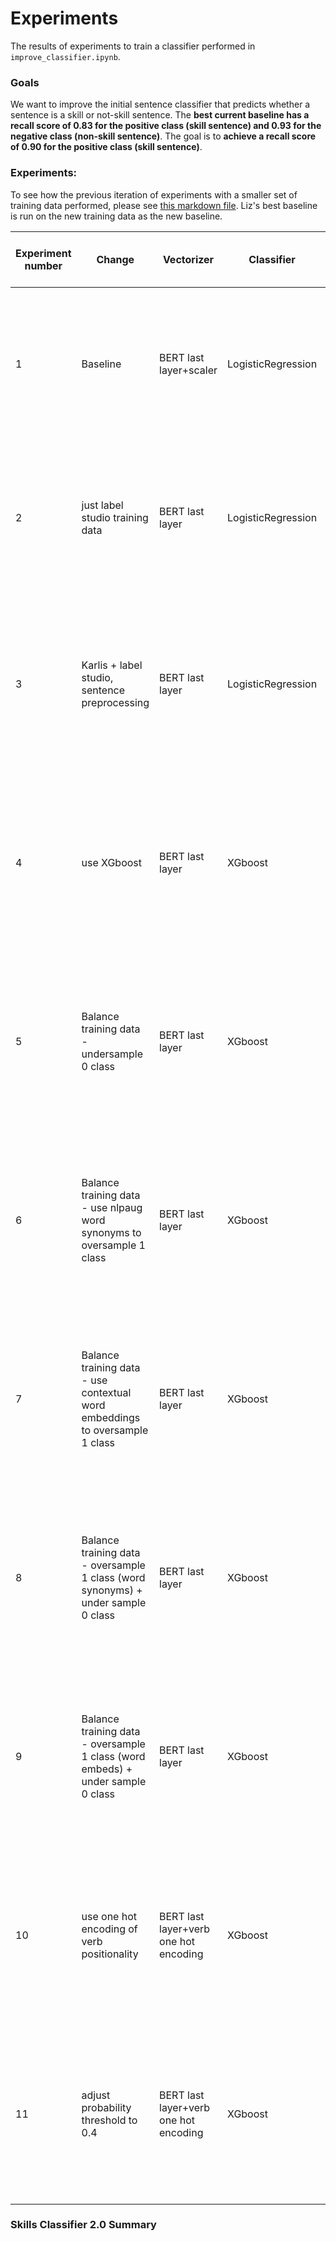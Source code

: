 # Experiments

The results of experiments to train a classifier performed in `improve_classifier.ipynb`. 

### Goals

We want to improve the initial sentence classifier that predicts whether a sentence is a skill or not-skill sentence. The **best current baseline has a recall score of 0.83 for the positive class (skill sentence) and 0.93 for the negative class (non-skill sentence)**. The goal is to **achieve a recall score of 0.90 for the positive class (skill sentence)**.  

### Experiments:

To see how the previous iteration of experiments with a smaller set of training data performed, please see [this markdown file](https://github.com/nestauk/skills-taxonomy-v2/blob/dev/skills_taxonomy_v2/analysis/sentence_classifier/Sentence%20Splitter%20Experiments.md). Liz's best baseline is run on the new training data as the new baseline.  

| Experiment number |Change | Vectorizer | Classifier | Cleaning | Training source | Training size | Recall of the positive class | Precision of the positive class | Recall of the negative class | Precision of the positive class 
|---|---|---|---|---|---|---|---|---|---|---|
|1|Baseline|BERT last layer+scaler|LogisticRegression|Mask numbers and remove hashes, split sentences using spacy, remove bullet points|Karlis + Label Studio|9237|**0.82**|0.54|**0.82**|0.94|
|2|just label studio training data|BERT last layer|LogisticRegression|Mask numbers and remove hashes, split sentences using spacy, remove bullet points|Label Studio|8212|**0.86**|0.52|**0.83**|0.97| 
|3|Karlis + label studio, sentence preprocessing|BERT last layer|LogisticRegression|Mask + remove numbers and remove hashes, split sentences using spacy, remove bullet points, lowercase|Karlis + Label Studio|9237|**0.82**|0.55|**0.82**|0.95|
|4|use XGboost|BERT last layer|XGboost|Mask + remove numbers and remove hashes, split sentences using spacy, remove bullet points, lowercase|Karlis + Label Studio|9237|**0.52**|0.75|**0.95**|0.87|
|5|Balance training data - undersample 0 class|BERT last layer|XGboost|Mask + remove numbers and remove hashes, split sentences using spacy, remove bullet points, lowercase|Karlis + Label Studio|3677|**0.90**|0.48|**0.76**|0.97| 
|6|Balance training data - use nlpaug word synonyms to oversample 1 class|BERT last layer|XGboost|Mask + remove numbers and remove hashes, split sentences using spacy, remove bullet points, lowercase|Karlis + Label Studio|10053|**0.82**|0.85|**0.93**|**0.91**
|7|Balance training data - use contextual word embeddings to oversample 1 class|BERT last layer|XGboost|Mask + remove numbers and remove hashes, split sentences using spacy, remove bullet points, lowercase|Karlis + Label Studio|10053|**0.80**|0.89|**0.80**|0.89|
|8|Balance training data - oversample 1 class (word synonyms) + under sample 0 class|BERT last layer|XGboost|Mask + remove numbers and remove hashes, split sentences using spacy, remove bullet points, lowercase|Karlis + Label Studio|7538|**0.87**|0.73|**0.91**|0.96|
|9|Balance training data - oversample 1 class (word embeds) + under sample 0 class|BERT last layer|XGboost|Mask + remove numbers and remove hashes, split sentences using spacy, remove bullet points, lowercase|Karlis + Label Studio|7666|**0.84**|0.79|**0.94**|0.96|
|10|use one hot encoding of verb positionality|BERT last layer+verb one hot encoding|XGboost|Mask + remove numbers and remove hashes, split sentences using spacy, remove bullet points, lowercase|Karlis + Label Studio|7732|**0.94**|0.73|**0.91**|0.98|
|11|adjust probability threshold to 0.4|BERT last layer+verb one hot encoding|XGboost|Mask + remove numbers and remove hashes, split sentences using spacy, remove bullet points, lowercase|Karlis + Label Studio|7732|**0.94**|0.66|**0.87**|0.98|

### Skills Classifier 2.0 Summary
